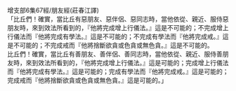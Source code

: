 增支部6集67經/朋友經(莊春江譯)  
「比丘們！確實，當比丘有惡朋友、惡伴侶、惡同志時，當他依從、親近、服侍惡朋友時，來到效法所看到的，『他將完成增上行儀法。』這是不可能的；不完成增上行儀法而『他將完成有學法。』這是不可能的；不完成有學法而『他將完成戒。』這是不可能的；不完成戒而『他將捨斷欲貪或色貪或無色貪。』這是不可能的。  
比丘們！確實，當比丘有善朋友、善伴侶、善同志時，當他依從、親近、服侍善朋友時，來到效法所看到的，『他將完成增上行儀法。』這是可能的；完成增上行儀法而『他將完成有學法。』這是可能的；完成有學法而『他將完成戒。』這是可能的；完成戒而『他將捨斷欲貪或色貪或無色貪。』這是可能的。」  
  
  
